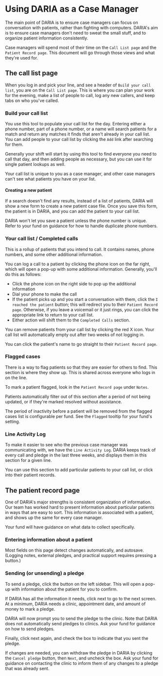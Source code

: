 # Using DARIA as a Case Manager

The main point of DARIA is to ensure case managers can focus on conversation with patients, rather than fighting with computers. DARIA's aim is to ensure case managers don't need to sweat the small stuff, and to organize patient information consistently.

Case managers will spend most of their time on the `Call List page` and the `Patient Record page`. This document will go through those views and what they're used for.

## The call list page

When you log in and pick your line, and see a header of `Build your call list`, you are on the `Call List page`. This is where you can plan your work for the evening, make a list of people to call, log any new callers, and keep tabs on who you've called.

### Build your call list

You use this tool to populate your call list for the day. Entering either a phone number, part of a phone number, or a name will search patients for a match and return any matches it finds that aren't already in your call list. You can add people to your call list by clicking the `Add` link after searching for them.

Generally your shift will start by using this tool to find everyone you need to call that day, and then adding people as necessary, but you can use it for single patient lookups as well.

Your call list is unique to you as a case manager, and other case managers can't see what patients you have on your list.

#### Creating a new patient

If a search doesn't find any results, instead of a list of patients, DARIA will show a new form to create a new patient case file. Once you save this form, the patient is in DARIA, and you can add the patient to your call list.

DARIA won't let you save a patient unless the phone number is unique. Refer to your fund on guidance for how to handle duplicate phone numbers.

### Your call list / Completed calls

This is a rollup of patients that you intend to call. It contains names, phone numbers, and some other additional information.

You can log a call to a patient by clicking the phone icon on the far right, which will open a pop-up with some additional information. Generally, you'll do this as follows:

* Click the phone icon on the right side to pop up the additional information
* Dial your phone to make the call
* If the patient picks up and you start a conversation with them, click the `I reached the patient` button; this will redirect you to their `Patient Record page`. Otherwise, if you leave a voicemail or it just rings, you can click the appropriate link to return to your call list.
* Either action will shift them to the `Completed Calls` section.

You can remove patients from your call list by clicking the red X icon. Your call list will automatically empty out after two weeks of not logging in.

You can click the patient's name to go straight to their `Patient Record page`.

### Flagged cases

There is a way to flag patients so that they are easier for others to find. This section is where they show up. This is shared across everyone who logs in on the line.

To mark a patient flagged, look in the `Patient Record page` under `Notes`.

Patients automatically filter out of this section after a period of not being updated, or if they're marked resolved without assistance.

The period of inactivity before a patient will be removed from the flagged cases list is configurable per fund. See the `Flagged` tooltip for your fund's setting.

### Line Activity Log

To make it easier to see who the previous case manager was communicating with, we have the `Line Activity Log`. DARIA keeps track of every call and pledge in the last three weeks, and displays them in this section for a given line.

You can use this section to add particular patients to your call list, or click into their patient records.

## The patient record page

One of DARIA's major strengths is consistent organization of information. Our team has worked hard to present information about particular patients in ways that are easy to sort. This information is associated with a patient, and shows up the same for every case manager.

Your fund will have guidance on what data to collect specifically.

### Entering information about a patient

Most fields on this page detect changes automatically, and autosave. (Logging notes, external pledges, and practical support requires pressing a button.)

### Sending (or unsending) a pledge

To send a pledge, click the button on the left sidebar. This will open a pop-up with information about the patient for you to confirm.

If DARIA has all the information it needs, click next to go to the next screen. At a minimum, DARIA needs a clinic, appointment date, and amount of money to mark a pledge.

DARIA will now prompt you to send the pledge to the clinic. Note that DARIA does not automatically send pledges to clinics. Ask your fund for guidance on how to send pledges.

Finally, click next again, and check the box to indicate that you sent the pledge.

If changes are needed, you can withdraw the pledge in DARIA by clicking the `Cancel pledge` button, then `Next`, and uncheck the box. Ask your fund for guidance on contacting the clinic to inform them of any changes to a pledge that was already sent.
